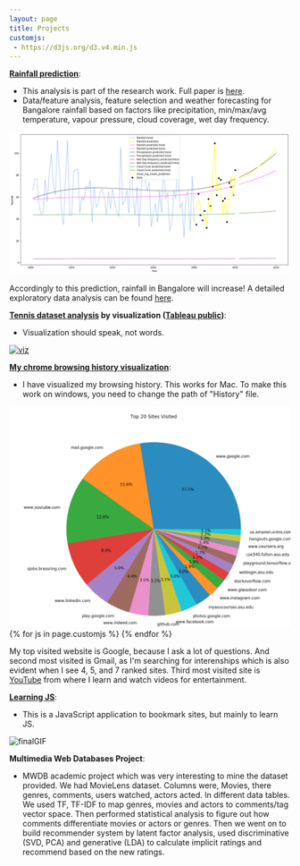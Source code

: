 ```yaml
---
layout: page
title: Projects
customjs:
 - https://d3js.org/d3.v4.min.js
---
```


**[Rainfall prediction](https://github.com/channabasavagola/rainfall-prediction)**:  
- This analysis is part of the research work. Full paper is [here](http://ieeexplore.ieee.org/document/8284469/).  
- Data/feature analysis, feature selection and weather forecasting for Bangalore rainfall based on factors like precipitation, min/max/avg temperature, vapour pressure, cloud coverage, wet day frequency.

<img src="/img/rainfallPredictionImage.png" alt="rainfallPredictionImage" style="width: 700px;"/>

Accordingly to this prediction, rainfall in Bangalore will increase! 
A detailed exploratory data analysis can be found [here](https://github.com/channabasavagola/rainfall-prediction).

**[Tennis dataset analysis](https://github.com/channabasavagola/australianOpen) by visualization ([Tableau public](https://public.tableau.com/profile/channabasava.gola#!/vizhome/10YearsAustralianOpen2008-2017Final/Dashboard1))**:  
- Visualization should speak, not words.

[<img src="/img/viz.png" alt="viz" style="width: 600px;"/>](/img/viz.png)

**[My chrome browsing history visualization](https://github.com/channabasavagola/myBrowsingAnalysis)**:  
- I have visualized my browsing history. This works for Mac. To make this work on windows, you need to change the path of "History" file.

<img src="/img/myTopBrowsingSites.png" alt="myTopBrowsingSites" style="width: 600px;"/>
{% for js in page.customjs %}
<script type="text/javascript" src="js/pie.js"></script>  
{% endfor %}

My top visited website is Google, because I ask a lot of questions. And second most visited is Gmail, as I'm searching for interenships which is also evident when I see 4, 5, and 7 ranked sites. Third most visited site is [YouTube](https://www.youtube.com/channel/UCv_l4PAiASca3jzSV5NQ2Lg/playlists?view_as=subscriber) from where I learn and watch videos for entertainment.

**[Learning JS](https://github.com/channabasavagola/myBookmarker)**:  
- This is a JavaScript application to bookmark sites, but mainly to learn JS. 

<img src="/img/finalGIF.gif" alt="finalGIF" style="width: 950px;"/>

**Multimedia Web Databases Project**:  
- MWDB academic project which was very interesting to mine the dataset provided. We had MovieLens dataset. Columns were, Movies, there genres, comments, users watched, actors acted. In different data tables. We used TF, TF-IDF to map genres, movies and actors to comments/tag vector space. Then performed statistical analysis to figure out how comments differentiate movies or actors or genres. Then we went on to build recommender system by latent factor analysis, used discriminative (SVD, PCA) and generative (LDA) to calculate implicit ratings and recommend based on the new ratings.